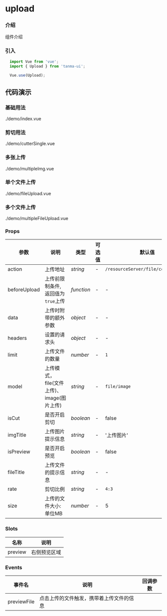# upload

### 介绍

组件介绍

### 引入

```js
  import Vue from 'vue';
  import { Upload } from 'tanma-ui';
  
  Vue.use(Upload);
```

## 代码演示

### 基础用法

<demo-code>./demo/index.vue</demo-code>

### 剪切用法

<demo-code>./demo/cutterSingle.vue</demo-code>

### 多张上传

<demo-code>./demo/multipleImg.vue</demo-code>

### 单个文件上传

<demo-code>./demo/fileUpload.vue</demo-code>

### 多个文件上传

<demo-code>./demo/multipleFileUpload.vue</demo-code>

### Props

参数 | 说明 | 类型 | 可选值 | 默认值
-- | -- | -- | -- | --
action | 上传地址 | _string_ | - | `/resourceServer/file/commonUpload`
beforeUpload | 上传前限制条件, 返回值为`true`上传 | _function_ | - | -
data | 上传时附带的额外参数 | _object_ | - | -
headers | 设置的请求头 | _object_ | - | -
limit | 上传文件的数量 | _number_ | - | `1`
model | 上传模式，file(文件上传)、image(图片上传) | _string_ | - | `file/image`
isCut | 是否开启剪切 | _boolean_ | - | false
imgTitle | 上传图片提示信息 | _string_ | - | '上传图片'
isPreview | 是否开启预览 | _boolean_ | - | false
fileTitle | 上传文件的提示信息 | _string_ | - | -
rate | 剪切比例 | _string_ | - | `4:3`
size | 上传的文件大小: 单位MB | _number_ | - | 5

### Slots
名称 | 说明
-- | --
preview | 右侧预览区域

### Events
事件名 | 说明 | 回调参数
-- | -- | --
previewFile | 点击上传的文件触发，携带着上传文件的信息
